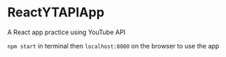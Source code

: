 # ReactYTAPIApp
A React app practice using YouTube API

`npm start` in terminal then
`localhost:8080` on the browser to use the app
